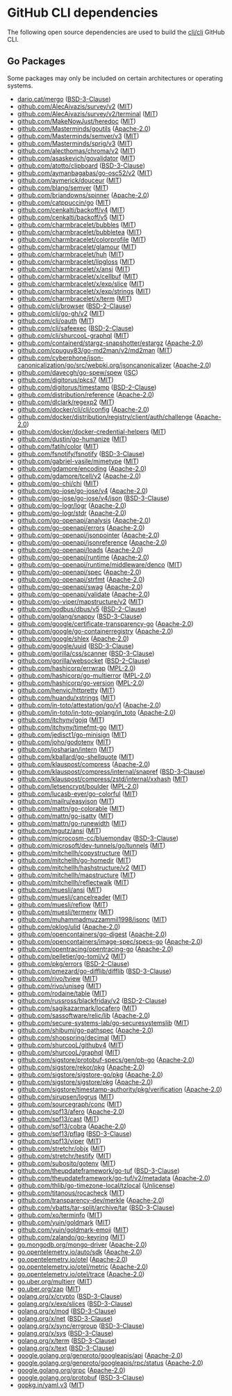 # GitHub CLI dependencies

The following open source dependencies are used to build the [cli/cli][] GitHub CLI.

## Go Packages

Some packages may only be included on certain architectures or operating systems.


- [dario.cat/mergo](https://pkg.go.dev/dario.cat/mergo) ([BSD-3-Clause](https://github.com/imdario/mergo/blob/v1.0.2/LICENSE))
- [github.com/AlecAivazis/survey/v2](https://pkg.go.dev/github.com/AlecAivazis/survey/v2) ([MIT](https://github.com/AlecAivazis/survey/blob/v2.3.7/LICENSE))
- [github.com/AlecAivazis/survey/v2/terminal](https://pkg.go.dev/github.com/AlecAivazis/survey/v2/terminal) ([MIT](https://github.com/AlecAivazis/survey/blob/v2.3.7/terminal/LICENSE.txt))
- [github.com/MakeNowJust/heredoc](https://pkg.go.dev/github.com/MakeNowJust/heredoc) ([MIT](https://github.com/MakeNowJust/heredoc/blob/v1.0.0/LICENSE))
- [github.com/Masterminds/goutils](https://pkg.go.dev/github.com/Masterminds/goutils) ([Apache-2.0](https://github.com/Masterminds/goutils/blob/v1.1.1/LICENSE.txt))
- [github.com/Masterminds/semver/v3](https://pkg.go.dev/github.com/Masterminds/semver/v3) ([MIT](https://github.com/Masterminds/semver/blob/v3.4.0/LICENSE.txt))
- [github.com/Masterminds/sprig/v3](https://pkg.go.dev/github.com/Masterminds/sprig/v3) ([MIT](https://github.com/Masterminds/sprig/blob/v3.3.0/LICENSE.txt))
- [github.com/alecthomas/chroma/v2](https://pkg.go.dev/github.com/alecthomas/chroma/v2) ([MIT](https://github.com/alecthomas/chroma/blob/v2.19.0/COPYING))
- [github.com/asaskevich/govalidator](https://pkg.go.dev/github.com/asaskevich/govalidator) ([MIT](https://github.com/asaskevich/govalidator/blob/a9d515a09cc2/LICENSE))
- [github.com/atotto/clipboard](https://pkg.go.dev/github.com/atotto/clipboard) ([BSD-3-Clause](https://github.com/atotto/clipboard/blob/v0.1.4/LICENSE))
- [github.com/aymanbagabas/go-osc52/v2](https://pkg.go.dev/github.com/aymanbagabas/go-osc52/v2) ([MIT](https://github.com/aymanbagabas/go-osc52/blob/v2.0.1/LICENSE))
- [github.com/aymerick/douceur](https://pkg.go.dev/github.com/aymerick/douceur) ([MIT](https://github.com/aymerick/douceur/blob/v0.2.0/LICENSE))
- [github.com/blang/semver](https://pkg.go.dev/github.com/blang/semver) ([MIT](https://github.com/blang/semver/blob/v3.5.1/LICENSE))
- [github.com/briandowns/spinner](https://pkg.go.dev/github.com/briandowns/spinner) ([Apache-2.0](https://github.com/briandowns/spinner/blob/v1.23.2/LICENSE))
- [github.com/catppuccin/go](https://pkg.go.dev/github.com/catppuccin/go) ([MIT](https://github.com/catppuccin/go/blob/v0.3.0/LICENSE))
- [github.com/cenkalti/backoff/v4](https://pkg.go.dev/github.com/cenkalti/backoff/v4) ([MIT](https://github.com/cenkalti/backoff/blob/v4.3.0/LICENSE))
- [github.com/cenkalti/backoff/v5](https://pkg.go.dev/github.com/cenkalti/backoff/v5) ([MIT](https://github.com/cenkalti/backoff/blob/v5.0.2/LICENSE))
- [github.com/charmbracelet/bubbles](https://pkg.go.dev/github.com/charmbracelet/bubbles) ([MIT](https://github.com/charmbracelet/bubbles/blob/v0.21.0/LICENSE))
- [github.com/charmbracelet/bubbletea](https://pkg.go.dev/github.com/charmbracelet/bubbletea) ([MIT](https://github.com/charmbracelet/bubbletea/blob/v1.3.5/LICENSE))
- [github.com/charmbracelet/colorprofile](https://pkg.go.dev/github.com/charmbracelet/colorprofile) ([MIT](https://github.com/charmbracelet/colorprofile/blob/v0.3.1/LICENSE))
- [github.com/charmbracelet/glamour](https://pkg.go.dev/github.com/charmbracelet/glamour) ([MIT](https://github.com/charmbracelet/glamour/blob/v0.10.0/LICENSE))
- [github.com/charmbracelet/huh](https://pkg.go.dev/github.com/charmbracelet/huh) ([MIT](https://github.com/charmbracelet/huh/blob/v0.7.0/LICENSE))
- [github.com/charmbracelet/lipgloss](https://pkg.go.dev/github.com/charmbracelet/lipgloss) ([MIT](https://github.com/charmbracelet/lipgloss/blob/76690c660834/LICENSE))
- [github.com/charmbracelet/x/ansi](https://pkg.go.dev/github.com/charmbracelet/x/ansi) ([MIT](https://github.com/charmbracelet/x/blob/ansi/v0.9.3/ansi/LICENSE))
- [github.com/charmbracelet/x/cellbuf](https://pkg.go.dev/github.com/charmbracelet/x/cellbuf) ([MIT](https://github.com/charmbracelet/x/blob/cellbuf/v0.0.13/cellbuf/LICENSE))
- [github.com/charmbracelet/x/exp/slice](https://pkg.go.dev/github.com/charmbracelet/x/exp/slice) ([MIT](https://github.com/charmbracelet/x/blob/821143405392/exp/slice/LICENSE))
- [github.com/charmbracelet/x/exp/strings](https://pkg.go.dev/github.com/charmbracelet/x/exp/strings) ([MIT](https://github.com/charmbracelet/x/blob/821143405392/exp/strings/LICENSE))
- [github.com/charmbracelet/x/term](https://pkg.go.dev/github.com/charmbracelet/x/term) ([MIT](https://github.com/charmbracelet/x/blob/term/v0.2.1/term/LICENSE))
- [github.com/cli/browser](https://pkg.go.dev/github.com/cli/browser) ([BSD-2-Clause](https://github.com/cli/browser/blob/v1.3.0/LICENSE))
- [github.com/cli/go-gh/v2](https://pkg.go.dev/github.com/cli/go-gh/v2) ([MIT](https://github.com/cli/go-gh/blob/v2.12.1/LICENSE))
- [github.com/cli/oauth](https://pkg.go.dev/github.com/cli/oauth) ([MIT](https://github.com/cli/oauth/blob/v1.2.0/LICENSE))
- [github.com/cli/safeexec](https://pkg.go.dev/github.com/cli/safeexec) ([BSD-2-Clause](https://github.com/cli/safeexec/blob/v1.0.1/LICENSE))
- [github.com/cli/shurcooL-graphql](https://pkg.go.dev/github.com/cli/shurcooL-graphql) ([MIT](https://github.com/cli/shurcooL-graphql/blob/v0.0.4/LICENSE))
- [github.com/containerd/stargz-snapshotter/estargz](https://pkg.go.dev/github.com/containerd/stargz-snapshotter/estargz) ([Apache-2.0](https://github.com/containerd/stargz-snapshotter/blob/estargz/v0.16.3/estargz/LICENSE))
- [github.com/cpuguy83/go-md2man/v2/md2man](https://pkg.go.dev/github.com/cpuguy83/go-md2man/v2/md2man) ([MIT](https://github.com/cpuguy83/go-md2man/blob/v2.0.7/LICENSE.md))
- [github.com/cyberphone/json-canonicalization/go/src/webpki.org/jsoncanonicalizer](https://pkg.go.dev/github.com/cyberphone/json-canonicalization/go/src/webpki.org/jsoncanonicalizer) ([Apache-2.0](https://github.com/cyberphone/json-canonicalization/blob/19d51d7fe467/LICENSE))
- [github.com/davecgh/go-spew/spew](https://pkg.go.dev/github.com/davecgh/go-spew/spew) ([ISC](https://github.com/davecgh/go-spew/blob/d8f796af33cc/LICENSE))
- [github.com/digitorus/pkcs7](https://pkg.go.dev/github.com/digitorus/pkcs7) ([MIT](https://github.com/digitorus/pkcs7/blob/3a137a874352/LICENSE))
- [github.com/digitorus/timestamp](https://pkg.go.dev/github.com/digitorus/timestamp) ([BSD-2-Clause](https://github.com/digitorus/timestamp/blob/c45532741eea/LICENSE))
- [github.com/distribution/reference](https://pkg.go.dev/github.com/distribution/reference) ([Apache-2.0](https://github.com/distribution/reference/blob/v0.6.0/LICENSE))
- [github.com/dlclark/regexp2](https://pkg.go.dev/github.com/dlclark/regexp2) ([MIT](https://github.com/dlclark/regexp2/blob/v1.11.5/LICENSE))
- [github.com/docker/cli/cli/config](https://pkg.go.dev/github.com/docker/cli/cli/config) ([Apache-2.0](https://github.com/docker/cli/blob/v28.3.0/LICENSE))
- [github.com/docker/distribution/registry/client/auth/challenge](https://pkg.go.dev/github.com/docker/distribution/registry/client/auth/challenge) ([Apache-2.0](https://github.com/docker/distribution/blob/v2.8.3/LICENSE))
- [github.com/docker/docker-credential-helpers](https://pkg.go.dev/github.com/docker/docker-credential-helpers) ([MIT](https://github.com/docker/docker-credential-helpers/blob/v0.9.3/LICENSE))
- [github.com/dustin/go-humanize](https://pkg.go.dev/github.com/dustin/go-humanize) ([MIT](https://github.com/dustin/go-humanize/blob/v1.0.1/LICENSE))
- [github.com/fatih/color](https://pkg.go.dev/github.com/fatih/color) ([MIT](https://github.com/fatih/color/blob/v1.18.0/LICENSE.md))
- [github.com/fsnotify/fsnotify](https://pkg.go.dev/github.com/fsnotify/fsnotify) ([BSD-3-Clause](https://github.com/fsnotify/fsnotify/blob/v1.9.0/LICENSE))
- [github.com/gabriel-vasile/mimetype](https://pkg.go.dev/github.com/gabriel-vasile/mimetype) ([MIT](https://github.com/gabriel-vasile/mimetype/blob/v1.4.9/LICENSE))
- [github.com/gdamore/encoding](https://pkg.go.dev/github.com/gdamore/encoding) ([Apache-2.0](https://github.com/gdamore/encoding/blob/v1.0.1/LICENSE))
- [github.com/gdamore/tcell/v2](https://pkg.go.dev/github.com/gdamore/tcell/v2) ([Apache-2.0](https://github.com/gdamore/tcell/blob/v2.8.1/LICENSE))
- [github.com/go-chi/chi](https://pkg.go.dev/github.com/go-chi/chi) ([MIT](https://github.com/go-chi/chi/blob/v4.1.2/LICENSE))
- [github.com/go-jose/go-jose/v4](https://pkg.go.dev/github.com/go-jose/go-jose/v4) ([Apache-2.0](https://github.com/go-jose/go-jose/blob/v4.1.1/LICENSE))
- [github.com/go-jose/go-jose/v4/json](https://pkg.go.dev/github.com/go-jose/go-jose/v4/json) ([BSD-3-Clause](https://github.com/go-jose/go-jose/blob/v4.1.1/json/LICENSE))
- [github.com/go-logr/logr](https://pkg.go.dev/github.com/go-logr/logr) ([Apache-2.0](https://github.com/go-logr/logr/blob/v1.4.3/LICENSE))
- [github.com/go-logr/stdr](https://pkg.go.dev/github.com/go-logr/stdr) ([Apache-2.0](https://github.com/go-logr/stdr/blob/v1.2.2/LICENSE))
- [github.com/go-openapi/analysis](https://pkg.go.dev/github.com/go-openapi/analysis) ([Apache-2.0](https://github.com/go-openapi/analysis/blob/v0.23.0/LICENSE))
- [github.com/go-openapi/errors](https://pkg.go.dev/github.com/go-openapi/errors) ([Apache-2.0](https://github.com/go-openapi/errors/blob/v0.22.1/LICENSE))
- [github.com/go-openapi/jsonpointer](https://pkg.go.dev/github.com/go-openapi/jsonpointer) ([Apache-2.0](https://github.com/go-openapi/jsonpointer/blob/v0.21.1/LICENSE))
- [github.com/go-openapi/jsonreference](https://pkg.go.dev/github.com/go-openapi/jsonreference) ([Apache-2.0](https://github.com/go-openapi/jsonreference/blob/v0.21.0/LICENSE))
- [github.com/go-openapi/loads](https://pkg.go.dev/github.com/go-openapi/loads) ([Apache-2.0](https://github.com/go-openapi/loads/blob/v0.22.0/LICENSE))
- [github.com/go-openapi/runtime](https://pkg.go.dev/github.com/go-openapi/runtime) ([Apache-2.0](https://github.com/go-openapi/runtime/blob/v0.28.0/LICENSE))
- [github.com/go-openapi/runtime/middleware/denco](https://pkg.go.dev/github.com/go-openapi/runtime/middleware/denco) ([MIT](https://github.com/go-openapi/runtime/blob/v0.28.0/middleware/denco/LICENSE))
- [github.com/go-openapi/spec](https://pkg.go.dev/github.com/go-openapi/spec) ([Apache-2.0](https://github.com/go-openapi/spec/blob/v0.21.0/LICENSE))
- [github.com/go-openapi/strfmt](https://pkg.go.dev/github.com/go-openapi/strfmt) ([Apache-2.0](https://github.com/go-openapi/strfmt/blob/v0.23.0/LICENSE))
- [github.com/go-openapi/swag](https://pkg.go.dev/github.com/go-openapi/swag) ([Apache-2.0](https://github.com/go-openapi/swag/blob/v0.23.1/LICENSE))
- [github.com/go-openapi/validate](https://pkg.go.dev/github.com/go-openapi/validate) ([Apache-2.0](https://github.com/go-openapi/validate/blob/v0.24.0/LICENSE))
- [github.com/go-viper/mapstructure/v2](https://pkg.go.dev/github.com/go-viper/mapstructure/v2) ([MIT](https://github.com/go-viper/mapstructure/blob/v2.3.0/LICENSE))
- [github.com/godbus/dbus/v5](https://pkg.go.dev/github.com/godbus/dbus/v5) ([BSD-2-Clause](https://github.com/godbus/dbus/blob/v5.1.0/LICENSE))
- [github.com/golang/snappy](https://pkg.go.dev/github.com/golang/snappy) ([BSD-3-Clause](https://github.com/golang/snappy/blob/v1.0.0/LICENSE))
- [github.com/google/certificate-transparency-go](https://pkg.go.dev/github.com/google/certificate-transparency-go) ([Apache-2.0](https://github.com/google/certificate-transparency-go/blob/v1.3.2/LICENSE))
- [github.com/google/go-containerregistry](https://pkg.go.dev/github.com/google/go-containerregistry) ([Apache-2.0](https://github.com/google/go-containerregistry/blob/v0.20.6/LICENSE))
- [github.com/google/shlex](https://pkg.go.dev/github.com/google/shlex) ([Apache-2.0](https://github.com/google/shlex/blob/e7afc7fbc510/COPYING))
- [github.com/google/uuid](https://pkg.go.dev/github.com/google/uuid) ([BSD-3-Clause](https://github.com/google/uuid/blob/v1.6.0/LICENSE))
- [github.com/gorilla/css/scanner](https://pkg.go.dev/github.com/gorilla/css/scanner) ([BSD-3-Clause](https://github.com/gorilla/css/blob/v1.0.1/LICENSE))
- [github.com/gorilla/websocket](https://pkg.go.dev/github.com/gorilla/websocket) ([BSD-2-Clause](https://github.com/gorilla/websocket/blob/v1.5.3/LICENSE))
- [github.com/hashicorp/errwrap](https://pkg.go.dev/github.com/hashicorp/errwrap) ([MPL-2.0](https://github.com/hashicorp/errwrap/blob/v1.1.0/LICENSE))
- [github.com/hashicorp/go-multierror](https://pkg.go.dev/github.com/hashicorp/go-multierror) ([MPL-2.0](https://github.com/hashicorp/go-multierror/blob/v1.1.1/LICENSE))
- [github.com/hashicorp/go-version](https://pkg.go.dev/github.com/hashicorp/go-version) ([MPL-2.0](https://github.com/hashicorp/go-version/blob/v1.7.0/LICENSE))
- [github.com/henvic/httpretty](https://pkg.go.dev/github.com/henvic/httpretty) ([MIT](https://github.com/henvic/httpretty/blob/v0.1.4/LICENSE.md))
- [github.com/huandu/xstrings](https://pkg.go.dev/github.com/huandu/xstrings) ([MIT](https://github.com/huandu/xstrings/blob/v1.5.0/LICENSE))
- [github.com/in-toto/attestation/go/v1](https://pkg.go.dev/github.com/in-toto/attestation/go/v1) ([Apache-2.0](https://github.com/in-toto/attestation/blob/v1.1.2/LICENSE))
- [github.com/in-toto/in-toto-golang/in_toto](https://pkg.go.dev/github.com/in-toto/in-toto-golang/in_toto) ([Apache-2.0](https://github.com/in-toto/in-toto-golang/blob/v0.9.0/LICENSE))
- [github.com/itchyny/gojq](https://pkg.go.dev/github.com/itchyny/gojq) ([MIT](https://github.com/itchyny/gojq/blob/v0.12.17/LICENSE))
- [github.com/itchyny/timefmt-go](https://pkg.go.dev/github.com/itchyny/timefmt-go) ([MIT](https://github.com/itchyny/timefmt-go/blob/v0.1.6/LICENSE))
- [github.com/jedisct1/go-minisign](https://pkg.go.dev/github.com/jedisct1/go-minisign) ([MIT](https://github.com/jedisct1/go-minisign/blob/d2f9f49435c7/LICENSE))
- [github.com/joho/godotenv](https://pkg.go.dev/github.com/joho/godotenv) ([MIT](https://github.com/joho/godotenv/blob/v1.5.1/LICENCE))
- [github.com/josharian/intern](https://pkg.go.dev/github.com/josharian/intern) ([MIT](https://github.com/josharian/intern/blob/v1.0.0/license.md))
- [github.com/kballard/go-shellquote](https://pkg.go.dev/github.com/kballard/go-shellquote) ([MIT](https://github.com/kballard/go-shellquote/blob/95032a82bc51/LICENSE))
- [github.com/klauspost/compress](https://pkg.go.dev/github.com/klauspost/compress) ([Apache-2.0](https://github.com/klauspost/compress/blob/v1.18.0/LICENSE))
- [github.com/klauspost/compress/internal/snapref](https://pkg.go.dev/github.com/klauspost/compress/internal/snapref) ([BSD-3-Clause](https://github.com/klauspost/compress/blob/v1.18.0/internal/snapref/LICENSE))
- [github.com/klauspost/compress/zstd/internal/xxhash](https://pkg.go.dev/github.com/klauspost/compress/zstd/internal/xxhash) ([MIT](https://github.com/klauspost/compress/blob/v1.18.0/zstd/internal/xxhash/LICENSE.txt))
- [github.com/letsencrypt/boulder](https://pkg.go.dev/github.com/letsencrypt/boulder) ([MPL-2.0](https://github.com/letsencrypt/boulder/blob/v0.20250630.0/LICENSE.txt))
- [github.com/lucasb-eyer/go-colorful](https://pkg.go.dev/github.com/lucasb-eyer/go-colorful) ([MIT](https://github.com/lucasb-eyer/go-colorful/blob/v1.2.0/LICENSE))
- [github.com/mailru/easyjson](https://pkg.go.dev/github.com/mailru/easyjson) ([MIT](https://github.com/mailru/easyjson/blob/v0.9.0/LICENSE))
- [github.com/mattn/go-colorable](https://pkg.go.dev/github.com/mattn/go-colorable) ([MIT](https://github.com/mattn/go-colorable/blob/v0.1.14/LICENSE))
- [github.com/mattn/go-isatty](https://pkg.go.dev/github.com/mattn/go-isatty) ([MIT](https://github.com/mattn/go-isatty/blob/v0.0.20/LICENSE))
- [github.com/mattn/go-runewidth](https://pkg.go.dev/github.com/mattn/go-runewidth) ([MIT](https://github.com/mattn/go-runewidth/blob/v0.0.16/LICENSE))
- [github.com/mgutz/ansi](https://pkg.go.dev/github.com/mgutz/ansi) ([MIT](https://github.com/mgutz/ansi/blob/d51e80ef957d/LICENSE))
- [github.com/microcosm-cc/bluemonday](https://pkg.go.dev/github.com/microcosm-cc/bluemonday) ([BSD-3-Clause](https://github.com/microcosm-cc/bluemonday/blob/v1.0.27/LICENSE.md))
- [github.com/microsoft/dev-tunnels/go/tunnels](https://pkg.go.dev/github.com/microsoft/dev-tunnels/go/tunnels) ([MIT](https://github.com/microsoft/dev-tunnels/blob/v0.1.13/LICENSE))
- [github.com/mitchellh/copystructure](https://pkg.go.dev/github.com/mitchellh/copystructure) ([MIT](https://github.com/mitchellh/copystructure/blob/v1.2.0/LICENSE))
- [github.com/mitchellh/go-homedir](https://pkg.go.dev/github.com/mitchellh/go-homedir) ([MIT](https://github.com/mitchellh/go-homedir/blob/v1.1.0/LICENSE))
- [github.com/mitchellh/hashstructure/v2](https://pkg.go.dev/github.com/mitchellh/hashstructure/v2) ([MIT](https://github.com/mitchellh/hashstructure/blob/v2.0.2/LICENSE))
- [github.com/mitchellh/mapstructure](https://pkg.go.dev/github.com/mitchellh/mapstructure) ([MIT](https://github.com/mitchellh/mapstructure/blob/v1.5.0/LICENSE))
- [github.com/mitchellh/reflectwalk](https://pkg.go.dev/github.com/mitchellh/reflectwalk) ([MIT](https://github.com/mitchellh/reflectwalk/blob/v1.0.2/LICENSE))
- [github.com/muesli/ansi](https://pkg.go.dev/github.com/muesli/ansi) ([MIT](https://github.com/muesli/ansi/blob/276c6243b2f6/LICENSE))
- [github.com/muesli/cancelreader](https://pkg.go.dev/github.com/muesli/cancelreader) ([MIT](https://github.com/muesli/cancelreader/blob/v0.2.2/LICENSE))
- [github.com/muesli/reflow](https://pkg.go.dev/github.com/muesli/reflow) ([MIT](https://github.com/muesli/reflow/blob/v0.3.0/LICENSE))
- [github.com/muesli/termenv](https://pkg.go.dev/github.com/muesli/termenv) ([MIT](https://github.com/muesli/termenv/blob/v0.16.0/LICENSE))
- [github.com/muhammadmuzzammil1998/jsonc](https://pkg.go.dev/github.com/muhammadmuzzammil1998/jsonc) ([MIT](https://github.com/muhammadmuzzammil1998/jsonc/blob/v1.0.0/LICENSE))
- [github.com/oklog/ulid](https://pkg.go.dev/github.com/oklog/ulid) ([Apache-2.0](https://github.com/oklog/ulid/blob/v1.3.1/LICENSE))
- [github.com/opencontainers/go-digest](https://pkg.go.dev/github.com/opencontainers/go-digest) ([Apache-2.0](https://github.com/opencontainers/go-digest/blob/v1.0.0/LICENSE))
- [github.com/opencontainers/image-spec/specs-go](https://pkg.go.dev/github.com/opencontainers/image-spec/specs-go) ([Apache-2.0](https://github.com/opencontainers/image-spec/blob/v1.1.1/LICENSE))
- [github.com/opentracing/opentracing-go](https://pkg.go.dev/github.com/opentracing/opentracing-go) ([Apache-2.0](https://github.com/opentracing/opentracing-go/blob/v1.2.0/LICENSE))
- [github.com/pelletier/go-toml/v2](https://pkg.go.dev/github.com/pelletier/go-toml/v2) ([MIT](https://github.com/pelletier/go-toml/blob/v2.2.4/LICENSE))
- [github.com/pkg/errors](https://pkg.go.dev/github.com/pkg/errors) ([BSD-2-Clause](https://github.com/pkg/errors/blob/v0.9.1/LICENSE))
- [github.com/pmezard/go-difflib/difflib](https://pkg.go.dev/github.com/pmezard/go-difflib/difflib) ([BSD-3-Clause](https://github.com/pmezard/go-difflib/blob/5d4384ee4fb2/LICENSE))
- [github.com/rivo/tview](https://pkg.go.dev/github.com/rivo/tview) ([MIT](https://github.com/rivo/tview/blob/a4a78f1e05cb/LICENSE.txt))
- [github.com/rivo/uniseg](https://pkg.go.dev/github.com/rivo/uniseg) ([MIT](https://github.com/rivo/uniseg/blob/v0.4.7/LICENSE.txt))
- [github.com/rodaine/table](https://pkg.go.dev/github.com/rodaine/table) ([MIT](https://github.com/rodaine/table/blob/v1.3.0/license))
- [github.com/russross/blackfriday/v2](https://pkg.go.dev/github.com/russross/blackfriday/v2) ([BSD-2-Clause](https://github.com/russross/blackfriday/blob/v2.1.0/LICENSE.txt))
- [github.com/sagikazarmark/locafero](https://pkg.go.dev/github.com/sagikazarmark/locafero) ([MIT](https://github.com/sagikazarmark/locafero/blob/v0.9.0/LICENSE))
- [github.com/sassoftware/relic/lib](https://pkg.go.dev/github.com/sassoftware/relic/lib) ([Apache-2.0](https://github.com/sassoftware/relic/blob/v7.2.1/LICENSE))
- [github.com/secure-systems-lab/go-securesystemslib](https://pkg.go.dev/github.com/secure-systems-lab/go-securesystemslib) ([MIT](https://github.com/secure-systems-lab/go-securesystemslib/blob/v0.9.0/LICENSE))
- [github.com/shibumi/go-pathspec](https://pkg.go.dev/github.com/shibumi/go-pathspec) ([Apache-2.0](https://github.com/shibumi/go-pathspec/blob/v1.3.0/LICENSE))
- [github.com/shopspring/decimal](https://pkg.go.dev/github.com/shopspring/decimal) ([MIT](https://github.com/shopspring/decimal/blob/v1.4.0/LICENSE))
- [github.com/shurcooL/githubv4](https://pkg.go.dev/github.com/shurcooL/githubv4) ([MIT](https://github.com/shurcooL/githubv4/blob/48295856cce7/LICENSE))
- [github.com/shurcooL/graphql](https://pkg.go.dev/github.com/shurcooL/graphql) ([MIT](https://github.com/shurcooL/graphql/blob/ed46e5a46466/LICENSE))
- [github.com/sigstore/protobuf-specs/gen/pb-go](https://pkg.go.dev/github.com/sigstore/protobuf-specs/gen/pb-go) ([Apache-2.0](https://github.com/sigstore/protobuf-specs/blob/v0.5.0/LICENSE))
- [github.com/sigstore/rekor/pkg](https://pkg.go.dev/github.com/sigstore/rekor/pkg) ([Apache-2.0](https://github.com/sigstore/rekor/blob/v1.3.10/LICENSE))
- [github.com/sigstore/sigstore-go/pkg](https://pkg.go.dev/github.com/sigstore/sigstore-go/pkg) ([Apache-2.0](https://github.com/sigstore/sigstore-go/blob/v1.0.0/LICENSE))
- [github.com/sigstore/sigstore/pkg](https://pkg.go.dev/github.com/sigstore/sigstore/pkg) ([Apache-2.0](https://github.com/sigstore/sigstore/blob/v1.9.5/LICENSE))
- [github.com/sigstore/timestamp-authority/pkg/verification](https://pkg.go.dev/github.com/sigstore/timestamp-authority/pkg/verification) ([Apache-2.0](https://github.com/sigstore/timestamp-authority/blob/v1.2.8/LICENSE))
- [github.com/sirupsen/logrus](https://pkg.go.dev/github.com/sirupsen/logrus) ([MIT](https://github.com/sirupsen/logrus/blob/v1.9.3/LICENSE))
- [github.com/sourcegraph/conc](https://pkg.go.dev/github.com/sourcegraph/conc) ([MIT](https://github.com/sourcegraph/conc/blob/v0.3.0/LICENSE))
- [github.com/spf13/afero](https://pkg.go.dev/github.com/spf13/afero) ([Apache-2.0](https://github.com/spf13/afero/blob/v1.14.0/LICENSE.txt))
- [github.com/spf13/cast](https://pkg.go.dev/github.com/spf13/cast) ([MIT](https://github.com/spf13/cast/blob/v1.9.2/LICENSE))
- [github.com/spf13/cobra](https://pkg.go.dev/github.com/spf13/cobra) ([Apache-2.0](https://github.com/spf13/cobra/blob/v1.9.1/LICENSE.txt))
- [github.com/spf13/pflag](https://pkg.go.dev/github.com/spf13/pflag) ([BSD-3-Clause](https://github.com/spf13/pflag/blob/v1.0.6/LICENSE))
- [github.com/spf13/viper](https://pkg.go.dev/github.com/spf13/viper) ([MIT](https://github.com/spf13/viper/blob/v1.20.1/LICENSE))
- [github.com/stretchr/objx](https://pkg.go.dev/github.com/stretchr/objx) ([MIT](https://github.com/stretchr/objx/blob/v0.5.2/LICENSE))
- [github.com/stretchr/testify](https://pkg.go.dev/github.com/stretchr/testify) ([MIT](https://github.com/stretchr/testify/blob/v1.10.0/LICENSE))
- [github.com/subosito/gotenv](https://pkg.go.dev/github.com/subosito/gotenv) ([MIT](https://github.com/subosito/gotenv/blob/v1.6.0/LICENSE))
- [github.com/theupdateframework/go-tuf](https://pkg.go.dev/github.com/theupdateframework/go-tuf) ([BSD-3-Clause](https://github.com/theupdateframework/go-tuf/blob/v0.7.0/LICENSE))
- [github.com/theupdateframework/go-tuf/v2/metadata](https://pkg.go.dev/github.com/theupdateframework/go-tuf/v2/metadata) ([Apache-2.0](https://github.com/theupdateframework/go-tuf/blob/v2.1.1/LICENSE))
- [github.com/thlib/go-timezone-local/tzlocal](https://pkg.go.dev/github.com/thlib/go-timezone-local/tzlocal) ([Unlicense](https://github.com/thlib/go-timezone-local/blob/v0.0.6/LICENSE))
- [github.com/titanous/rocacheck](https://pkg.go.dev/github.com/titanous/rocacheck) ([MIT](https://github.com/titanous/rocacheck/blob/afe73141d399/LICENSE))
- [github.com/transparency-dev/merkle](https://pkg.go.dev/github.com/transparency-dev/merkle) ([Apache-2.0](https://github.com/transparency-dev/merkle/blob/v0.0.2/LICENSE))
- [github.com/vbatts/tar-split/archive/tar](https://pkg.go.dev/github.com/vbatts/tar-split/archive/tar) ([BSD-3-Clause](https://github.com/vbatts/tar-split/blob/v0.12.1/LICENSE))
- [github.com/xo/terminfo](https://pkg.go.dev/github.com/xo/terminfo) ([MIT](https://github.com/xo/terminfo/blob/abceb7e1c41e/LICENSE))
- [github.com/yuin/goldmark](https://pkg.go.dev/github.com/yuin/goldmark) ([MIT](https://github.com/yuin/goldmark/blob/v1.7.12/LICENSE))
- [github.com/yuin/goldmark-emoji](https://pkg.go.dev/github.com/yuin/goldmark-emoji) ([MIT](https://github.com/yuin/goldmark-emoji/blob/v1.0.6/LICENSE))
- [github.com/zalando/go-keyring](https://pkg.go.dev/github.com/zalando/go-keyring) ([MIT](https://github.com/zalando/go-keyring/blob/v0.2.6/LICENSE))
- [go.mongodb.org/mongo-driver](https://pkg.go.dev/go.mongodb.org/mongo-driver) ([Apache-2.0](https://github.com/mongodb/mongo-go-driver/blob/v1.17.4/LICENSE))
- [go.opentelemetry.io/auto/sdk](https://pkg.go.dev/go.opentelemetry.io/auto/sdk) ([Apache-2.0](https://github.com/open-telemetry/opentelemetry-go-instrumentation/blob/sdk/v1.1.0/sdk/LICENSE))
- [go.opentelemetry.io/otel](https://pkg.go.dev/go.opentelemetry.io/otel) ([Apache-2.0](https://github.com/open-telemetry/opentelemetry-go/blob/v1.37.0/LICENSE))
- [go.opentelemetry.io/otel/metric](https://pkg.go.dev/go.opentelemetry.io/otel/metric) ([Apache-2.0](https://github.com/open-telemetry/opentelemetry-go/blob/metric/v1.37.0/metric/LICENSE))
- [go.opentelemetry.io/otel/trace](https://pkg.go.dev/go.opentelemetry.io/otel/trace) ([Apache-2.0](https://github.com/open-telemetry/opentelemetry-go/blob/trace/v1.37.0/trace/LICENSE))
- [go.uber.org/multierr](https://pkg.go.dev/go.uber.org/multierr) ([MIT](https://github.com/uber-go/multierr/blob/v1.11.0/LICENSE.txt))
- [go.uber.org/zap](https://pkg.go.dev/go.uber.org/zap) ([MIT](https://github.com/uber-go/zap/blob/v1.27.0/LICENSE))
- [golang.org/x/crypto](https://pkg.go.dev/golang.org/x/crypto) ([BSD-3-Clause](https://cs.opensource.google/go/x/crypto/+/v0.40.0:LICENSE))
- [golang.org/x/exp/slices](https://pkg.go.dev/golang.org/x/exp/slices) ([BSD-3-Clause](https://cs.opensource.google/go/x/exp/+/b7579e27:LICENSE))
- [golang.org/x/mod](https://pkg.go.dev/golang.org/x/mod) ([BSD-3-Clause](https://cs.opensource.google/go/x/mod/+/v0.25.0:LICENSE))
- [golang.org/x/net](https://pkg.go.dev/golang.org/x/net) ([BSD-3-Clause](https://cs.opensource.google/go/x/net/+/v0.41.0:LICENSE))
- [golang.org/x/sync/errgroup](https://pkg.go.dev/golang.org/x/sync/errgroup) ([BSD-3-Clause](https://cs.opensource.google/go/x/sync/+/v0.16.0:LICENSE))
- [golang.org/x/sys](https://pkg.go.dev/golang.org/x/sys) ([BSD-3-Clause](https://cs.opensource.google/go/x/sys/+/v0.34.0:LICENSE))
- [golang.org/x/term](https://pkg.go.dev/golang.org/x/term) ([BSD-3-Clause](https://cs.opensource.google/go/x/term/+/v0.33.0:LICENSE))
- [golang.org/x/text](https://pkg.go.dev/golang.org/x/text) ([BSD-3-Clause](https://cs.opensource.google/go/x/text/+/v0.27.0:LICENSE))
- [google.golang.org/genproto/googleapis/api](https://pkg.go.dev/google.golang.org/genproto/googleapis/api) ([Apache-2.0](https://github.com/googleapis/go-genproto/blob/513f23925822/googleapis/api/LICENSE))
- [google.golang.org/genproto/googleapis/rpc/status](https://pkg.go.dev/google.golang.org/genproto/googleapis/rpc/status) ([Apache-2.0](https://github.com/googleapis/go-genproto/blob/513f23925822/googleapis/rpc/LICENSE))
- [google.golang.org/grpc](https://pkg.go.dev/google.golang.org/grpc) ([Apache-2.0](https://github.com/grpc/grpc-go/blob/v1.73.0/LICENSE))
- [google.golang.org/protobuf](https://pkg.go.dev/google.golang.org/protobuf) ([BSD-3-Clause](https://github.com/protocolbuffers/protobuf-go/blob/v1.36.6/LICENSE))
- [gopkg.in/yaml.v3](https://pkg.go.dev/gopkg.in/yaml.v3) ([MIT](https://github.com/go-yaml/yaml/blob/v3.0.1/LICENSE))

[cli/cli]: https://github.com/cli/cli
